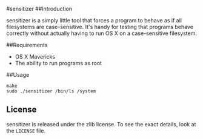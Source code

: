 #sensitizer
##Introduction

sensitizer is a simply little tool that forces a program to behave as if all filesystems are case-sensitive. It's handy for testing that programs behave correctly without actually having to run OS X on a case-sensitive filesystem. 

##Requirements

* OS X Mavericks
* The ability to run programs as root

##Usage

    make
    sudo ./sensitizer /bin/ls /system

## License

sensitizer is released under the zlib license. To see the exact details, look at the `LICENSE` file.
